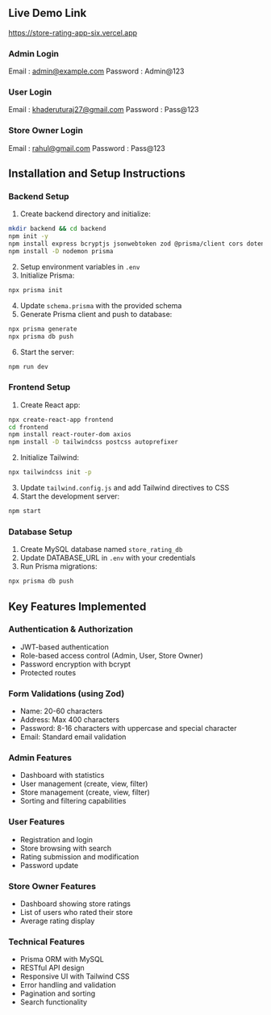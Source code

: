 ## Live Demo Link
https://store-rating-app-six.vercel.app

### Admin Login
Email : admin@example.com
Password : Admin@123

### User Login 
Email : khaderuturaj27@gmail.com
Password : Pass@123

### Store Owner Login
Email : rahul@gmail.com
Password : Pass@123


## Installation and Setup Instructions

### Backend Setup
1. Create backend directory and initialize:
```bash
mkdir backend && cd backend
npm init -y
npm install express bcryptjs jsonwebtoken zod @prisma/client cors dotenv
npm install -D nodemon prisma
```

2. Setup environment variables in `.env`
3. Initialize Prisma:
```bash
npx prisma init
```

4. Update `schema.prisma` with the provided schema
5. Generate Prisma client and push to database:
```bash
npx prisma generate
npx prisma db push
```

6. Start the server:
```bash
npm run dev
```

### Frontend Setup
1. Create React app:
```bash
npx create-react-app frontend
cd frontend
npm install react-router-dom axios
npm install -D tailwindcss postcss autoprefixer
```

2. Initialize Tailwind:
```bash
npx tailwindcss init -p
```

3. Update `tailwind.config.js` and add Tailwind directives to CSS
4. Start the development server:
```bash
npm start
```

### Database Setup
1. Create MySQL database named `store_rating_db`
2. Update DATABASE_URL in `.env` with your credentials
3. Run Prisma migrations:
```bash
npx prisma db push
```

## Key Features Implemented

### Authentication & Authorization
- JWT-based authentication
- Role-based access control (Admin, User, Store Owner)
- Password encryption with bcrypt
- Protected routes

### Form Validations (using Zod)
- Name: 20-60 characters
- Address: Max 400 characters  
- Password: 8-16 characters with uppercase and special character
- Email: Standard email validation

### Admin Features
- Dashboard with statistics
- User management (create, view, filter)
- Store management (create, view, filter)
- Sorting and filtering capabilities

### User Features
- Registration and login
- Store browsing with search
- Rating submission and modification
- Password update

### Store Owner Features  
- Dashboard showing store ratings
- List of users who rated their store
- Average rating display

### Technical Features
- Prisma ORM with MySQL
- RESTful API design
- Responsive UI with Tailwind CSS
- Error handling and validation
- Pagination and sorting
- Search functionality

